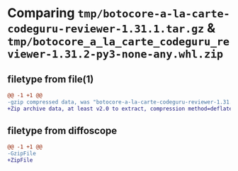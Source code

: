 # Comparing `tmp/botocore-a-la-carte-codeguru-reviewer-1.31.1.tar.gz` & `tmp/botocore_a_la_carte_codeguru_reviewer-1.31.2-py3-none-any.whl.zip`

## filetype from file(1)

```diff
@@ -1 +1 @@
-gzip compressed data, was "botocore-a-la-carte-codeguru-reviewer-1.31.1.tar", last modified: Sat Jul  8 01:42:08 2023, max compression
+Zip archive data, at least v2.0 to extract, compression method=deflate
```

## filetype from diffoscope

```diff
@@ -1 +1 @@
-GzipFile
+ZipFile
```

